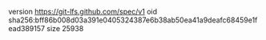 version https://git-lfs.github.com/spec/v1
oid sha256:bff86b008d03a391e0405324387e6b38ab50ea41a9deafc68459e1fead389157
size 25938
